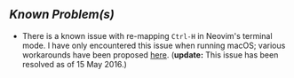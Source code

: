## _Known Problem(s)_

- There is a known issue with re-mapping `Ctrl-H` in Neovim's terminal mode. I
  have only encountered this issue when running macOS; various workarounds have
  been proposed [here](https://github.com/neovim/neovim/issues/2048).
  (__update:__ This issue has been resolved as of 15 May 2016.)

